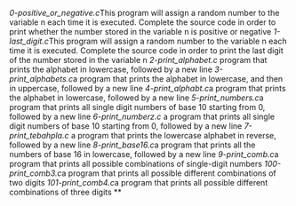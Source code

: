 *0-positive_or_negative.c*This program will assign a random number to the variable n each time it is executed. Complete the source code in order to print whether the number stored in the variable n is positive or negative
*1-last_digit.c*This program will assign a random number to the variable n each time it is executed. Complete the source code in order to print the last digit of the number stored in the variable n
*2-print_alphabet.c* program that prints the alphabet in lowercase, followed by a new line
*3-print_alphabets.c*a program that prints the alphabet in lowercase, and then in uppercase, followed by a new line
*4-print_alphabt.c*a program that prints the alphabet in lowercase, followed by a new line
*5-print_numbers.c*a program that prints all single digit numbers of base 10 starting from 0, followed by a new line
*6-print_numberz.c* a program that prints all single digit numbers of base 10 starting from 0, followed by a new line
*7-print_tebahpla.c* a program that prints the lowercase alphabet in reverse, followed by a new line
*8-print_base16.c*a program that prints all the numbers of base 16 in lowercase, followed by a new line
*9-print_comb.c*a program that prints all possible combinations of single-digit numbers
*100-print_comb3.c*a program that prints all possible different combinations of two digits
*101-print_comb4.c*a program that prints all possible different combinations of three digits
**